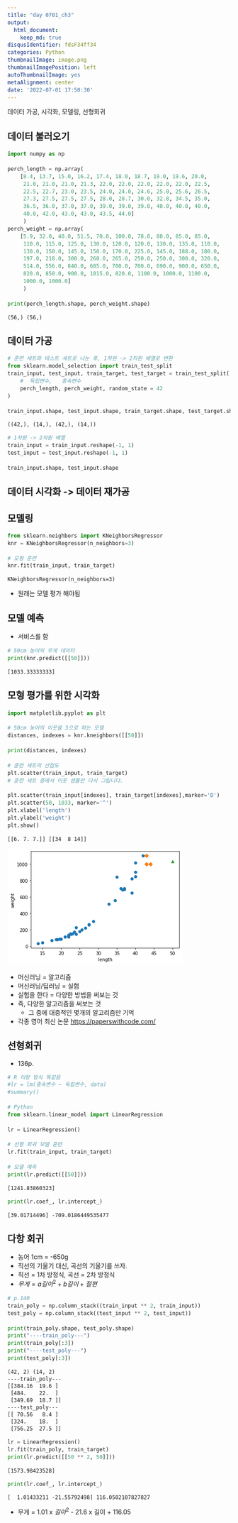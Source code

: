 ```yaml
---
title: "day 0701_ch3"
output:
  html_document:
    keep_md: true
disqusIdentifier: fdsF34ff34
categories: Python
thumbnailImage: image.png
thumbnailImagePosition: left
autoThumbnailImage: yes
metaAlignment: center
date: '2022-07-01 17:50:30'
---
```


데이터 가공, 시각화, 모델링, 선형회귀
<!-- excerpt -->

## 데이터 불러오기


```python
import numpy as np

perch_length = np.array(
    [8.4, 13.7, 15.0, 16.2, 17.4, 18.0, 18.7, 19.0, 19.6, 20.0, 
     21.0, 21.0, 21.0, 21.3, 22.0, 22.0, 22.0, 22.0, 22.0, 22.5, 
     22.5, 22.7, 23.0, 23.5, 24.0, 24.0, 24.6, 25.0, 25.6, 26.5, 
     27.3, 27.5, 27.5, 27.5, 28.0, 28.7, 30.0, 32.8, 34.5, 35.0, 
     36.5, 36.0, 37.0, 37.0, 39.0, 39.0, 39.0, 40.0, 40.0, 40.0, 
     40.0, 42.0, 43.0, 43.0, 43.5, 44.0]
     )
perch_weight = np.array(
    [5.9, 32.0, 40.0, 51.5, 70.0, 100.0, 78.0, 80.0, 85.0, 85.0, 
     110.0, 115.0, 125.0, 130.0, 120.0, 120.0, 130.0, 135.0, 110.0, 
     130.0, 150.0, 145.0, 150.0, 170.0, 225.0, 145.0, 188.0, 180.0, 
     197.0, 218.0, 300.0, 260.0, 265.0, 250.0, 250.0, 300.0, 320.0, 
     514.0, 556.0, 840.0, 685.0, 700.0, 700.0, 690.0, 900.0, 650.0, 
     820.0, 850.0, 900.0, 1015.0, 820.0, 1100.0, 1000.0, 1100.0, 
     1000.0, 1000.0]
     )

print(perch_length.shape, perch_weight.shape)
```

    (56,) (56,)
    

## 데이터 가공


```python
# 훈련 세트와 테스트 세트로 나눈 후, 1차원 -> 2차원 배열로 변환
from sklearn.model_selection import train_test_split
train_input, test_input, train_target, test_target = train_test_split(
    #  독립변수,   종속변수
    perch_length, perch_weight, random_state = 42
)

train_input.shape, test_input.shape, train_target.shape, test_target.shape
```




    ((42,), (14,), (42,), (14,))




```python
# 1차원 -> 2차원 배열
train_input = train_input.reshape(-1, 1)
test_input = test_input.reshape(-1, 1)

train_input.shape, test_input.shape
```

## 데이터 시각화 -> 데이터 재가공

## 모델링


```python
from sklearn.neighbors import KNeighborsRegressor
knr = KNeighborsRegressor(n_neighbors=3)

# 모형 훈련
knr.fit(train_input, train_target)
```




    KNeighborsRegressor(n_neighbors=3)



- 원래는 모델 평가 해야됨

## 모델 예측
- 서비스를 함


```python
# 50cm 농어의 무게 데이터
print(knr.predict([[50]]))
```

    [1033.33333333]
    

## 모형 평가를 위한 시각화


```python
import matplotlib.pyplot as plt

# 50cm 농어의 이웃을 3으로 하는 모델
distances, indexes = knr.kneighbors([[50]])

print(distances, indexes)

# 훈련 세트의 산점도
plt.scatter(train_input, train_target)
# 훈련 세트 중에서 이웃 샘플만 다시 그립니다.

plt.scatter(train_input[indexes], train_target[indexes],marker='D')
plt.scatter(50, 1033, marker='^')
plt.xlabel('length')
plt.ylabel('weight')
plt.show()
```

    [[6. 7. 7.]] [[34  8 14]]
    


    
![](/images/0701/output_12_1.png)
    


- 머신러닝 = 알고리즘
- 머신러닝/딥러닝 = 실험
- 실험을 한다 = 다양한 방법을 써보는 것
- 즉, 다양한 알고리즘을 써보는 것
  + 그 중에 대중적인 몇개의 알고리즘만 기억
- 각종 영어 최신 논문 https://paperswithcode.com/

## 선형회귀
- 136p.


```python
# R 이랑 방식 똑같음
#lr = lm(종속변수 ~ 독립변수, data)
#summary()

# Python
from sklearn.linear_model import LinearRegression

lr = LinearRegression()

# 선형 회귀 모델 훈련
lr.fit(train_input, train_target)

# 모델 예측
print(lr.predict([[50]]))
```

    [1241.83860323]
    


```python
print(lr.coef_, lr.intercept_)
```

    [39.01714496] -709.0186449535477
    

## 다항 회귀
- 농어 1cm = -650g
- 직선의 기울기 대신, 곡선의 기울기를 쓰자.
- 직선 = 1차 방정식, 곡선 = 2차 방정식
- $무게 = a길이^2 + b길이 + 절편$


```python
# p.140
train_poly = np.column_stack((train_input ** 2, train_input))
test_poly = np.column_stack((test_input ** 2, test_input))

print(train_poly.shape, test_poly.shape)
print("----train_poly---")
print(train_poly[:3])
print("----test_poly---")
print(test_poly[:3])
```

    (42, 2) (14, 2)
    ----train_poly---
    [[384.16  19.6 ]
     [484.    22.  ]
     [349.69  18.7 ]]
    ----test_poly---
    [[ 70.56   8.4 ]
     [324.    18.  ]
     [756.25  27.5 ]]
    


```python
lr = LinearRegression()
lr.fit(train_poly, train_target)
print(lr.predict([[50 ** 2, 50]]))
```

    [1573.98423528]
    


```python
print(lr.coef_, lr.intercept_)
```

    [  1.01433211 -21.55792498] 116.0502107827827
    

- 무게 = 1.01 x $길이^2$ - 21.6 x 길이 + 116.05
